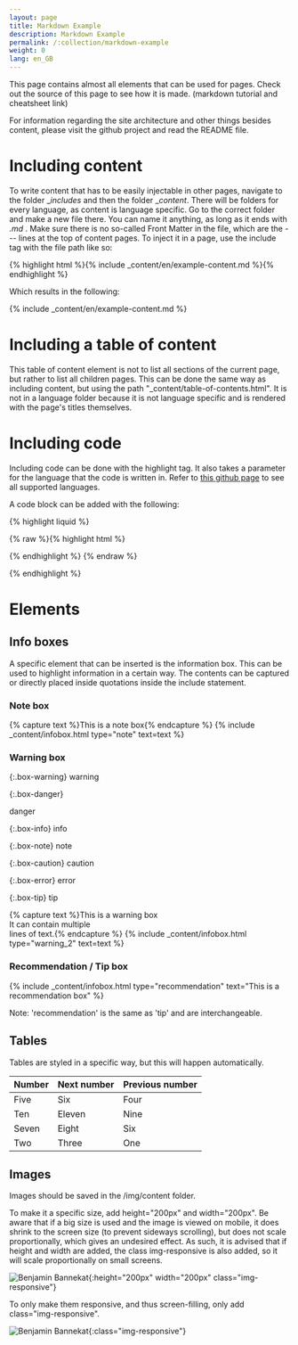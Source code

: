 ```yaml
---
layout: page
title: Markdown Example
description: Markdown Example
permalink: /:collection/markdown-example
weight: 0
lang: en_GB
---
```


This page contains almost all elements that can be used for pages.
Check out the source of this page to see how it is made.
(markdown tutorial and cheatsheet link)

For information regarding the site architecture and other things besides content, please visit the github project and read the README file.

# Including content
To write content that has to be easily injectable in other pages, navigate to the folder __includes_ and then the folder __content_.
There will be folders for every language, as content is language specific. Go to the correct folder and make a new file there.
You can name it anything, as long as it ends with _.md_ . Make sure there is no so-called Front Matter in the file, which are the --- lines at the top of content pages.
To inject it in a page, use the include tag with the file path like so:

{% highlight html %}{% include _content/en/example-content.md %}{% endhighlight %}

Which results in the following:

{% include _content/en/example-content.md %}

# Including a table of content

This table of content element is not to list all sections of the current page, but rather to list all children pages.
This can be done the same way as including content, but using the path "_content/table-of-contents.html". 
It is not in a language folder because it is not language specific and is rendered with the page's titles themselves.

# Including code
Including code can be done with the highlight tag. It also takes a parameter for the language that the code is written in.
Refer to [this github page](https://github.com/jneen/rouge/wiki/List-of-supported-languages-and-lexers) to see all supported languages.

A code block can be added with the following:

{% highlight liquid %}

{% raw %}{% highlight html %}
  <html></html>
{% endhighlight %} {% endraw %}

{% endhighlight %}

# Elements
## Info boxes
A specific element that can be inserted is the information box. This can be used to highlight information in a certain way.
The contents can be captured or directly placed inside quotations inside the include statement.

### Note box

{% capture text %}This is a note box{% endcapture %}
{% include _content/infobox.html type="note" text=text %}

### Warning box


{:.box-warning}
warning

{:.box-danger}

danger


{:.box-info}
info


{:.box-note}
note


{:.box-caution}
caution


{:.box-error}
error


{:.box-tip}
tip


{% capture text %}This is a warning box<br>It can contain multiple<br>lines of text.{% endcapture %}
{% include _content/infobox.html type="warning_2" text=text %}

### Recommendation / Tip box

{% include _content/infobox.html type="recommendation" text="This is a recommendation box" %}

Note: 'recommendation' is the same as 'tip' and are interchangeable.

## Tables
Tables are styled in a specific way, but this will happen automatically.

| Number | Next number | Previous number |
| :------ |:--- | :--- |
| Five | Six | Four |
| Ten | Eleven | Nine |
| Seven | Eight | Six |
| Two | Three | One |  
  
## Images  
Images should be saved in the /img/content folder.

To make it a specific size, add height="200px" and width="200px". Be aware that if a big size is used and the image is viewed on mobile,
it does shrink to the screen size (to prevent sideways scrolling), but does not scale proportionally, which gives an undesired effect.
As such, it is advised that if height and width are added, the class img-responsive is also added, so it will scale proportionally on small screens.
  
![Benjamin Bannekat](https://octodex.github.com/images/bannekat.png){:height="200px" width="200px" class="img-responsive"}

To only make them responsive, and thus screen-filling, only add class="img-responsive".

![Benjamin Bannekat](https://octodex.github.com/images/bannekat.png){:class="img-responsive"}
